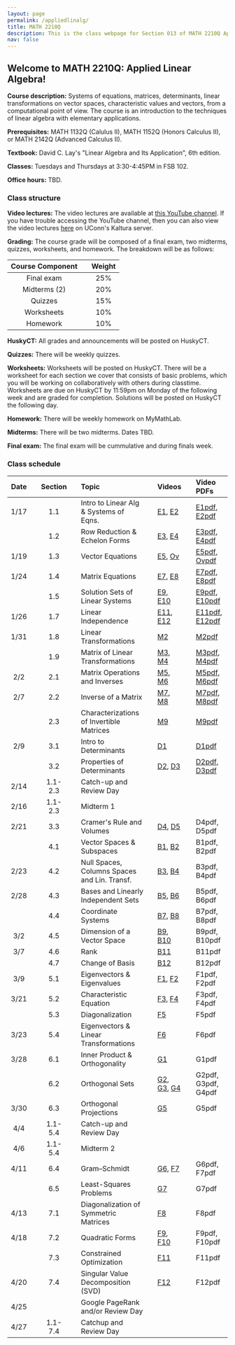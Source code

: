 ```yaml
---
layout: page
permalink: /appliedlinalg/
title: MATH 2210Q
description: This is the class webpage for Section 013 of MATH 2210Q Applied Linear Algebra at UConn.  
nav: false
---
```


## Welcome to MATH 2210Q: Applied Linear Algebra! 

**Course description:** Systems of equations, matrices, determinants, linear transformations on vector spaces, characteristic values and vectors, from a computational point of view. The course is an introduction to the techniques of linear algebra with elementary applications.

**Prerequisites:** MATH 1132Q (Calulus II), MATH 1152Q (Honors Calculus II), or MATH 2142Q (Advanced Calculus II).

**Textbook:** David C. Lay's "Linear Algebra and Its Application", 6th edition. 

**Classes:** Tuesdays and Thursdays at 3:30-4:45PM in FSB 102.

**Office hours:** TBD.


### Class structure



**Video lectures:** The video lectures are available at [this YouTube channel](https://www.youtube.com/channel/UCJgq70ZWtrVIwHEDYdj-kdg/playlists). If you have trouble accessing the YouTube channel, then you can also view the video lectures [here](https://kaltura.uconn.edu/channel/Math%2B2210Q/168885461) on UConn's Kaltura server. 

**Grading:** The course grade will be composed of a final exam, two midterms, quizzes, worksheets, and homework. The breakdown will be as follows: 


| Course Component |       | Weight    | 
| :----:           | :---: |  :----:   |   
| Final exam       |       |  25%      | 
| Midterms (2)     |       |  20%      | 
| Quizzes          |       |  15%      |
| Worksheets       |       |  10%      |  
| Homework         |       |  10%      |

**HuskyCT:** All grades and announcements will be posted on HuskyCT.  

**Quizzes:** There will be weekly quizzes. 

**Worksheets:** Worksheets will be posted on HuskyCT. There will be a worksheet for each section we cover that consists of basic problems, which you will be working on collaboratively with others during classtime. Worksheets are due on HuskyCT by 11:59pm on Monday of the following week and are graded for completion. Solutions will be posted on HuskyCT the following day. 

**Homework:** There will be weekly homework on MyMathLab. 

**Midterms:** There will be two midterms. Dates TBD. 

**Final exam:** The final exam will be cummulative and during finals week. 


### Class schedule

| Date  |      | Section |      | Topic                                       |      | Videos   |      | Video PDFs         |
| :---: | :--: | :---:   | :--: | :---                                        | :--: | :---     | :--: |  :---              |
| 1/17  |      |  1.1    |      |  Intro to Linear Alg & Systems of Eqns.     |      | [E1](https://www.youtube.com/watch?v=0PloaPk86H0&list=PLCyMqkq53VeSogd_0OQtljaVxBtZ0xAC2&index=2), [E2](https://www.youtube.com/watch?v=7QvN1bIMSZQ&list=PLCyMqkq53VeSogd_0OQtljaVxBtZ0xAC2&index=2)   |      | [E1pdf](http://www2.math.uconn.edu/~troby/VLpdfs/E1SysLinEqn.pdf), [E2pdf](http://www2.math.uconn.edu/~troby/VLpdfs/E2SolvLinSys.pdf)       |
|       |      |  1.2    |      |  Row Reduction & Echelon Forms              |      | [E3](https://www.youtube.com/watch?v=S_-cHRG0qeA&list=PLCyMqkq53VeSogd_0OQtljaVxBtZ0xAC2&index=4), [E4](https://www.youtube.com/watch?v=qP2bNBSMWF4&list=PLCyMqkq53VeSogd_0OQtljaVxBtZ0xAC2&index=4)   |      | [E3pdf](http://www2.math.uconn.edu/~troby/VLpdfs/E3echelonForm.pdf), [E4pdf](http://www2.math.uconn.edu/~troby/VLpdfs/E4reducedEF.pdf)       |
| 1/19  |      |  1.3    |      |  Vector Equations                           |      | [E5](https://www.youtube.com/watch?v=Bj6HJ2qDrO4&list=PLCyMqkq53VeSogd_0OQtljaVxBtZ0xAC2&index=5), [Ov](https://www.youtube.com/watch?v=QX1tfnX6-Eg&list=PLCyMqkq53VeSogd_0OQtljaVxBtZ0xAC2&index=1&t=2s)   |      | [E5pdf](http://www2.math.uconn.edu/~troby/VLpdfs/E5vecsLinComb.pdf), [Ovpdf](http://www2.math.uconn.edu/~troby/VLpdfs/overviewSp17.pdf)       |
| 1/24  |      |  1.4    |      |  Matrix Equations                           |      | [E7](https://www.youtube.com/watch?v=bTGS_T3DWGI&list=PLCyMqkq53VeSogd_0OQtljaVxBtZ0xAC2&index=6), [E8](https://www.youtube.com/watch?v=mTuv_veJYmE&list=PLCyMqkq53VeSogd_0OQtljaVxBtZ0xAC2&index=7)   |      | [E7pdf](http://www2.math.uconn.edu/~troby/VLpdfs/E7matrixVecEqns.pdf), [E8pdf](http://www2.math.uconn.edu/~troby/VLpdfs/E8mxEqnSpanSets.pdf)       |
|       |      |  1.5    |      |  Solution Sets of Linear Systems            |      | [E9](https://www.youtube.com/watch?v=odtIy_u1moA&list=PLCyMqkq53VeSogd_0OQtljaVxBtZ0xAC2&index=8), [E10](https://www.youtube.com/watch?v=l8pHK63xnPk&list=PLCyMqkq53VeSogd_0OQtljaVxBtZ0xAC2&index=9)  |      | [E9pdf](http://www2.math.uconn.edu/~troby/VLpdfs/E9solvHomogSys.pdf), [E10pdf](http://www2.math.uconn.edu/~troby/VLpdfs/E10solvGenSys.pdf)      |
| 1/26  |      |  1.7    |      |  Linear Independence                        |      | [E11](https://www.youtube.com/watch?v=erjhxHnbglc&list=PLCyMqkq53VeSogd_0OQtljaVxBtZ0xAC2&index=10), [E12](https://www.youtube.com/watch?v=53Qyto-tKUU&list=PLCyMqkq53VeSogd_0OQtljaVxBtZ0xAC2&index=11) |      | [E11pdf](http://www2.math.uconn.edu/~troby/VLpdfs/E11LinIndep.pdf), [E12pdf](http://www2.math.uconn.edu/~troby/VLpdfs/E12LinIndep2.pdf)     | 
| 1/31  |      |  1.8    |      |  Linear Transformations                     |      | [M2](https://www.youtube.com/watch?v=W1OMSpcEFds&list=PLCyMqkq53VeSK_cXrAN-vwu2OWdl17shW&index=1)       |      | [M2pdf](http://www2.math.uconn.edu/~troby/VLpdfs/M2LinTRansf.pdf)              |
|       |      |  1.9    |      |  Matrix of Linear Transformations           |      | [M3](https://www.youtube.com/watch?v=2KyK3WVqonA&list=PLCyMqkq53VeSK_cXrAN-vwu2OWdl17shW&index=3), [M4](https://www.youtube.com/watch?v=twJQxX7tqq0&list=PLCyMqkq53VeSK_cXrAN-vwu2OWdl17shW&index=5)   |      | [M3pdf](http://www2.math.uconn.edu/~troby/VLpdfs/M3LinTransf2Thy.pdf), [M4pdf](http://www2.math.uconn.edu/~troby/VLpdfs/M4LinTRansfPractice.pdf)       |
| 2/2   |      |  2.1    |      |  Matrix Operations and Inverses             |      | [M5](https://www.youtube.com/watch?v=x3N59NF4p6U&list=PLCyMqkq53VeSK_cXrAN-vwu2OWdl17shW&index=4), [M6](https://www.youtube.com/watch?v=a2JexxDn12o&list=PLCyMqkq53VeSK_cXrAN-vwu2OWdl17shW&index=5)   |      | [M5pdf](http://www2.math.uconn.edu/~troby/VLpdfs/M5mxOps.pdf), [M6pdf](http://www2.math.uconn.edu/~troby/VLpdfs/M6mxOps2.pdf)       |
| 2/7   |      |  2.2    |      |  Inverse of a Matrix                        |      | [M7](https://www.youtube.com/watch?v=K76XsB14lSA&list=PLCyMqkq53VeSK_cXrAN-vwu2OWdl17shW&index=6), [M8](https://www.youtube.com/watch?v=6b0EX-2UWn4&list=PLCyMqkq53VeSK_cXrAN-vwu2OWdl17shW&index=7)   |      | [M7pdf](http://www2.math.uconn.edu/~troby/VLpdfs/M7mxInversesDefEg.pdf), [M8pdf](http://www2.math.uconn.edu/~troby/VLpdfs/M8mxInvAlgElem.pdf)       |
|       |      |  2.3    |      |  Characterizations of Invertible Matrices   |      | [M9](https://www.youtube.com/watch?v=92-HVreKnWI&list=PLCyMqkq53VeSK_cXrAN-vwu2OWdl17shW&index=8)       |      | [M9pdf](http://www2.math.uconn.edu/~troby/VLpdfs/M9invertibleMxThm.pdf)              |
| 2/9   |      |  3.1    |      |  Intro to Determinants                      |      | [D1](https://www.youtube.com/watch?v=l6rACB8Vvc4&list=PLCyMqkq53VeSk8M3Y6ybj8UvZwld__6a6&index=1)       |      | [D1pdf](http://www2.math.uconn.edu/~troby/VLpdfs/D1introDet.pdf)              |
|       |      |  3.2    |      |  Properties of Determinants                 |      | [D2](https://www.youtube.com/watch?v=-V5sDyvHBh4&list=PLCyMqkq53VeSk8M3Y6ybj8UvZwld__6a6&index=2), [D3](https://www.youtube.com/watch?v=Vq9dnevRyto&list=PLCyMqkq53VeSk8M3Y6ybj8UvZwld__6a6&index=3)   |      | [D2pdf](http://www2.math.uconn.edu/~troby/VLpdfs/D2detRowOps.pdf), [D3pdf](http://www2.math.uconn.edu/~troby/VLpdfs/D3detColProd.pdf)       |
| 2/14  |      | 1.1-2.3 |      |  Catch-up and Review Day                    |      |          |      |                    |
| 2/16  |      | 1.1-2.3 |      |  Midterm 1                                  |      |          |      |                    |
| 2/21  |      |  3.3    |      |  Cramer's Rule and Volumes                  |      | [D4](https://www.youtube.com/watch?v=sRLwoK4cdNY&list=PLCyMqkq53VeSk8M3Y6ybj8UvZwld__6a6&index=5), [D5](https://www.youtube.com/watch?v=3ndVGb1jFws&list=PLCyMqkq53VeSk8M3Y6ybj8UvZwld__6a6&index=6)   |      | D4pdf, D5pdf       |
|       |      |  4.1    |      |  Vector Spaces & Subspaces                  |      | [B1](https://www.youtube.com/watch?v=QWslTQLnx7Q&list=PLCyMqkq53VeRqffrKcrCVGXd5yxY1I7si&index=2), [B2](https://www.youtube.com/watch?v=M7MqpKdRPpQ&list=PLCyMqkq53VeRqffrKcrCVGXd5yxY1I7si&index=3)   |      | B1pdf, B2pdf       |
| 2/23  |      |  4.2    |      | Null Spaces, Columns Spaces and Lin. Transf.|      | [B3](https://www.youtube.com/watch?v=19h4_43QLvU&list=PLCyMqkq53VeRqffrKcrCVGXd5yxY1I7si&index=4), [B4](https://www.youtube.com/watch?v=lPAyQbiN9o8&list=PLCyMqkq53VeRqffrKcrCVGXd5yxY1I7si&index=5)   |      | B3pdf, B4pdf       |
| 2/28  |      |  4.3    |      |  Bases and Linearly Independent Sets        |      | [B5](https://www.youtube.com/watch?v=Eu6p0y_XZfw&list=PLCyMqkq53VeRqffrKcrCVGXd5yxY1I7si&index=6), [B6](https://www.youtube.com/watch?v=CBo9b1eYDts&list=PLCyMqkq53VeRqffrKcrCVGXd5yxY1I7si&index=7)   |      | B5pdf, B6pdf       |
|       |      |  4.4    |      |  Coordinate Systems                         |      | [B7](https://www.youtube.com/watch?v=3EJu1YBlb0w&list=PLCyMqkq53VeRqffrKcrCVGXd5yxY1I7si&index=8), [B8](https://www.youtube.com/watch?v=x4HZhHPyVkQ&list=PLCyMqkq53VeRqffrKcrCVGXd5yxY1I7si&index=9)   |      | B7pdf, B8pdf       |
| 3/2   |      |  4.5    |      |  Dimension of a Vector Space                |      | [B9](https://www.youtube.com/watch?v=ox0gP-GGgwo&list=PLCyMqkq53VeRqffrKcrCVGXd5yxY1I7si&index=10), [B10](https://www.youtube.com/watch?v=dS_VWdgRDko&list=PLCyMqkq53VeRqffrKcrCVGXd5yxY1I7si&index=11)  |      | B9pdf, B10pdf      |
| 3/7   |      |  4.6    |      |  Rank                                       |      | [B11](https://www.youtube.com/watch?v=ZwUVZzQpUdA&list=PLCyMqkq53VeRqffrKcrCVGXd5yxY1I7si&index=12)      |      | B11pdf             |
|       |      |  4.7    |      |  Change of Basis                            |      | [B12](https://www.youtube.com/watch?v=5F_MxsmEfdA&list=PLCyMqkq53VeRqffrKcrCVGXd5yxY1I7si&index=13)      |      | B12pdf             |
| 3/9   |      |  5.1    |      |  Eigenvectors & Eigenvalues                 |      | [F1](https://www.youtube.com/watch?v=Q3eFAtHltVg&list=PLCyMqkq53VeQASKy7SDbZcv7TdIPkirS3&index=2), [F2](https://www.youtube.com/watch?v=LiRpubaX3ho&list=PLCyMqkq53VeQASKy7SDbZcv7TdIPkirS3&index=3)   |      | F1pdf, F2pdf       |
| 3/21  |      |  5.2    |      |  Characteristic Equation                    |      | [F3](https://www.youtube.com/watch?v=ha0TCLagbDg&list=PLCyMqkq53VeQASKy7SDbZcv7TdIPkirS3&index=4), [F4](https://www.youtube.com/watch?v=VThOcK0aSBY&list=PLCyMqkq53VeQASKy7SDbZcv7TdIPkirS3&index=4)   |      | F3pdf, F4pdf       |
|       |      |  5.3    |      |  Diagonalization                            |      | [F5](https://www.youtube.com/watch?v=iE8K8_nW0QA&list=PLCyMqkq53VeQASKy7SDbZcv7TdIPkirS3&index=6)       |      | F5pdf              |
| 3/23  |      |  5.4    |      |  Eigenvectors & Linear Transformations      |      | [F6](https://www.youtube.com/watch?v=BrbNB-C8Dkg&list=PLCyMqkq53VeQASKy7SDbZcv7TdIPkirS3&index=7)       |      | F6pdf              |
| 3/28  |      |  6.1    |      |  Inner Product & Orthogonality              |      | [G1](https://www.youtube.com/watch?v=858cSuHqF-Q&list=PLCyMqkq53VeS6MIHlurpODcSBk2-acbLv&index=2)       |      | G1pdf              |
|       |      |  6.2    |      |  Orthogonal Sets                            |      |[G2](https://www.youtube.com/watch?v=-LCwaKaId98&list=PLCyMqkq53VeS6MIHlurpODcSBk2-acbLv&index=3), [G3](https://www.youtube.com/watch?v=75Ap97hzA8s&list=PLCyMqkq53VeS6MIHlurpODcSBk2-acbLv&index=4), [G4](https://www.youtube.com/watch?v=Gkt8nZxrycQ&list=PLCyMqkq53VeS6MIHlurpODcSBk2-acbLv&index=5)|      | G2pdf, G3pdf, G4pdf|
| 3/30  |      |  6.3    |      |  Orthogonal Projections                     |      | [G5](https://www.youtube.com/watch?v=NFyCJGtqDpA&list=PLCyMqkq53VeS6MIHlurpODcSBk2-acbLv&index=6)       |      | G5pdf              |
| 4/4   |      | 1.1-5.4 |      |  Catch-up and Review Day                    |      |          |      |                    |
| 4/6   |      | 1.1-5.4 |      |  Midterm 2                                  |      |          |      |                    |
| 4/11  |      |  6.4    |      |  Gram–Schmidt                               |      | [G6](https://www.youtube.com/watch?v=O3pz0nRPlrQ&list=PLCyMqkq53VeS6MIHlurpODcSBk2-acbLv&index=7), [F7](https://www.youtube.com/watch?v=w001lFfdeNs&list=PLCyMqkq53VeS6MIHlurpODcSBk2-acbLv&index=8)   |      | G6pdf, F7pdf       |
|       |      |  6.5    |      |  Least-Squares Problems                     |      | [G7](https://www.youtube.com/watch?v=EqyUVWg-nVg&list=PLCyMqkq53VeS6MIHlurpODcSBk2-acbLv&index=8)       |      | G7pdf              |
| 4/13  |      |  7.1    |      |  Diagonalization of Symmetric Matrices      |      | [F8](https://www.youtube.com/watch?v=kkKyIPgN1Yc&list=PLCyMqkq53VeQVdULZlrM0gcectoBJMNYz&index=2)       |      | F8pdf              |
| 4/18  |      |  7.2    |      |  Quadratic Forms                            |      | [F9](https://www.youtube.com/watch?v=JabOq1XZi9c&list=PLCyMqkq53VeQVdULZlrM0gcectoBJMNYz&index=3), [F10](https://www.youtube.com/watch?v=0rR3BwFId0w&list=PLCyMqkq53VeQVdULZlrM0gcectoBJMNYz&index=4)  |      | F9pdf, F10pdf      |
|       |      |  7.3    |      |  Constrained Optimization                   |      | [F11](https://www.youtube.com/watch?v=nGT_FtYuZEU&list=PLCyMqkq53VeQVdULZlrM0gcectoBJMNYz&index=5)      |      | F11pdf             |
| 4/20  |      |  7.4    |      |  Singular Value Decomposition (SVD)         |      | [F12](https://www.youtube.com/watch?v=PMYaXYsGyfw&list=PLCyMqkq53VeQVdULZlrM0gcectoBJMNYz&index=6)      |      | F12pdf             |
| 4/25  |      |         |      |  Google PageRank and/or Review Day          |      |          |      |                    |
| 4/27  |      | 1.1-7.4 |      |  Catchup and Review Day                     |      |          |      |                    |



<!-- 

Quizzes will be weekly (2 random homework problems)

Homework will be about 10 problems per week on MyMathLab (3-4 per section we cover that week)

I will do a mostly flipped classroom style. A little bit of lecture plus problem solving session/working on worksheets. 
I will do more lecture on the days we are covering harder sections. 

-->
